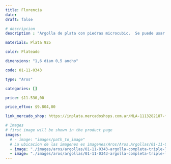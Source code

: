 ```yaml
---
title: Florencia
date: 
draft: false

# descripcion
description : "Argolla de plata con piedras microcubic.  Se puede usar tanto con los cubic hacia el frente como con la parte posterior lisa y calada hacia el frente. Dos aros en uno!"

materials: Plata 925

color: Plateado

dimensions: "1,6 diam 0,5 ancho"

code: 01-11-0343

type: "Aros"

categories: []

price: $11.530,00

price_eftvo: $9.804,00

link_mercado_shop: https://inplata.mercadoshops.com.ar/MLA-1113282187-florencia-_JM

# Images
# first image will be shown in the product page
images:
  # - image: "images/path_to_image"
  # La ubicacion de las imagenes es imagenes/Aros/Aros.Argollas/01-11-0343-florencia
  - image: "./images/aros/argollas/01-11-0343-argolla-completa-triple-linea-cubic_a.JPG"
  - image: "./images/aros/argollas/01-11-0343-argolla-completa-triple-linea-cubic_b.JPG"
---
```

